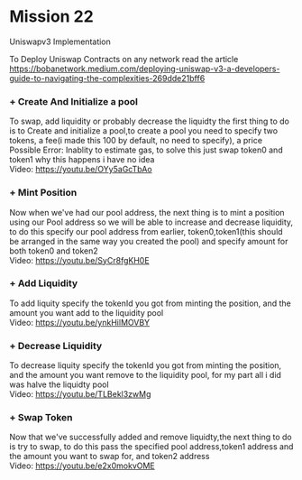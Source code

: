 # Mission 22
Uniswapv3 Implementation
<br>

To Deploy Uniswap Contracts on any network
read the article
https://bobanetwork.medium.com/deploying-uniswap-v3-a-developers-guide-to-navigating-the-complexities-269dde21bff6


### + Create And Initialize a pool
To swap, add liquidity or probably decrease the liquidty the first thing to do is to Create and initialize a pool,to create a pool you need to specify two tokens, a fee(i made this 100 by default, no need to specify), a price
<br>
Possible Error: Inablity to estimate gas, to solve this just swap token0 and token1 why this happens i have no idea
<br>
Video: https://youtu.be/OYy5aGcTbAo
<br>

### + Mint Position
Now when we've had our pool address, the next thing is to mint a position using our Pool address so we will be able to increase and decrease liquidity, to do this specify our pool address from earlier, token0,token1(this should be arranged in the same way you created the pool) and specify amount for both token0 and token2
<br>
Video: https://youtu.be/SyCr8fgKH0E
<br>

### + Add Liquidity
To add liquity specify the tokenId you got from minting the position, and the amount you want add to the liquidity pool
<br>
Video: https://youtu.be/ynkHilMOVBY
<br>

### + Decrease Liquidity
To decrease liquity specify the tokenId you got from minting the position, and the amount you want remove to the liquidity pool, for my part all i did was halve the liquidty pool
<br>
Video: https://youtu.be/TLBekl3zwMg
<br>

### + Swap Token
Now that we've successfully added and remove liquidty,the next thing to do is try to swap, to do this pass the specified pool address,token1 address and the amount you want to swap for, and token2 address
<br>
Video: https://youtu.be/e2x0mokvOME
<br>